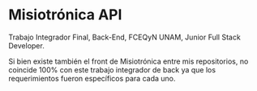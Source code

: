 # Misiotrónica API
Trabajo Integrador Final, Back-End, FCEQyN UNAM, Junior Full Stack Developer.

Si bien existe también el front de Misiotrónica entre mis repositorios, no coincide 100% con este trabajo integrador de back ya que los requerimientos fueron específicos para cada uno.

